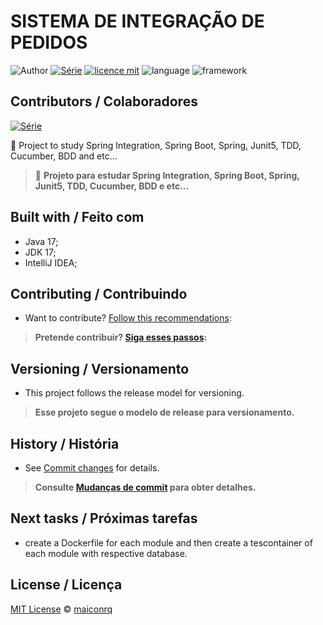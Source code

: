 # SISTEMA DE INTEGRAÇÃO DE PEDIDOS

![Author](https://img.shields.io/badge/author-maiconrq-AD1256?style=flat-square)
[![Série](https://img.shields.io/badge/Study-CRUD-blue)](https://github.com/lramon2001/PrimeiroProjetoJava)
[![licence mit](https://img.shields.io/badge/License-MIT-white.svg)](https://github.com/lramon2001/PrimeiroProjetoJava/blob/master/LICENSE)
![language](https://img.shields.io/badge/Languaqe-java-green)
![framework](https://img.shields.io/badge/Framework-spring-spring)
## Contributors / Colaboradores
[![Série](https://img.shields.io/badge/Contributor-Maicon-green)](https://github.com/Maiconrq)

:rocket: Project to study Spring Integration, Spring Boot, Spring, Junit5, TDD, Cucumber, BDD and etc...

> :rocket: **Projeto para estudar Spring Integration, Spring Boot, Spring, Junit5, TDD, Cucumber, BDD e etc...**
## Built with / Feito com
- Java 17;
- JDK 17;
- IntelliJ IDEA;

## Contributing / Contribuindo

- Want to contribute? [Follow this recommendations](./CONTRIBUTING.md):

> **Pretende contribuir? [Siga esses passos](./CONTRIBUTING.md):**


## Versioning / Versionamento
- This project follows the release model for versioning.


> **Esse projeto segue o modelo de release para versionamento.**

## History / História
- See [Commit changes](https://github.com/maiconrq/sistema-integracao-pedidos/commits/view) for details.

> **Consulte [Mudanças de commit](https://github.com/maiconrq/sistema-integracao-pedidos/commits/view) para obter detalhes.**

## Next tasks / Próximas tarefas
- create a Dockerfile for each module and then create a tescontainer of each module with respective database.

## License / Licença
[MIT License](https://github.com/maiconrq/sistema-integracao-pedidos/blob/view/LICENSE) © [maiconrq](https://github.com/maiconrq)
